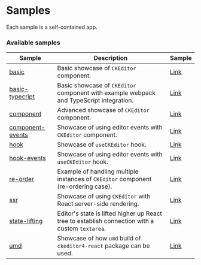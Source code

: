 # Samples

Each sample is a self-contained app.

### Available samples

| Sample                               | Description                                                                                     | Sample                                                                                     |
| ------------------------------------ | ----------------------------------------------------------------------------------------------- | ------------------------------------------------------------------------------------------ |
| [basic](basic)                       | Basic showcase of `CKEditor` component.                                                         | [Link](https://githubbox.com/ckeditor/ckeditor4-react/tree/stable/samples/basic)            |
| [basic-typecript](basic-typecript)   | Basic showcase of `CKEditor` component with example webpack and TypeScript integration.         | [Link](https://githubbox.com/ckeditor/ckeditor4-react/tree/stable/samples/basic-typescript) |
| [component](component)               | Advanced showcase of `CKEditor` component.                                                      | [Link](https://githubbox.com/ckeditor/ckeditor4-react/tree/stable/samples/component)        |
| [component-events](component-events) | Showcase of using editor events with `CKEditor` component.                                      | [Link](https://githubbox.com/ckeditor/ckeditor4-react/tree/stable/samples/component-events) |
| [hook](hook)                         | Showcase of `useCKEditor` hook.                                                                 | [Link](https://githubbox.com/ckeditor/ckeditor4-react/tree/stable/samples/hook)             |
| [hook-events](hook-events)           | Showcase of using editor events with `useCKEditor` hook.                                        | [Link](https://githubbox.com/ckeditor/ckeditor4-react/tree/stable/samples/hook-events)      |
| [re-order](re-order)                 | Example of handling multiple instances of `CKEditor` component (re-ordering case).              | [Link](https://githubbox.com/ckeditor/ckeditor4-react/tree/stable/samples/re-order)         |
| [ssr](ssr)                           | Showcase of using `CKEditor` with React server-side rendering.                                  | [Link](https://githubbox.com/ckeditor/ckeditor4-react/tree/stable/samples/ssr)              |
| [state-lifting](state-lifting)       | Editor's state is lifted higher up React tree to establish connection with a custom `textarea`. | [Link](https://githubbox.com/ckeditor/ckeditor4-react/tree/stable/samples/state-lifting)    |
| [umd](umd)                           | Showcase of how `umd` build of `ckeditor4-react` package can be used.                           | [Link](https://githubbox.com/ckeditor/ckeditor4-react/tree/stable/samples/umd)              |
